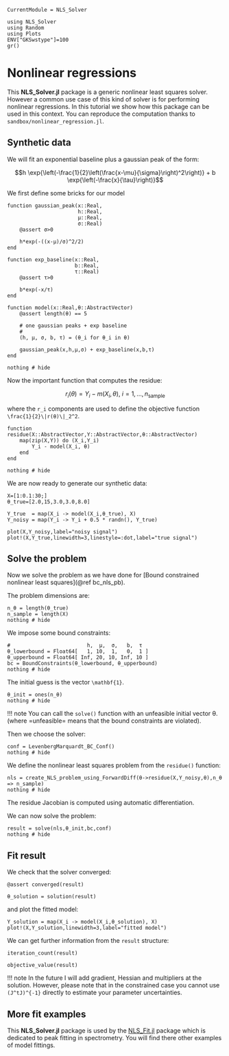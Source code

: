 ```@meta
CurrentModule = NLS_Solver
```

```@setup session
using NLS_Solver
using Random
using Plots
ENV["GKSwstype"]=100
gr()
```

# Nonlinear regressions

This **NLS_Solver.jl** package is a generic nonlinear least squares
solver. However a common use case of this kind of solver is for
performing nonlinear regressions. In this tutorial we show how this
package can be used in this context. You can reproduce the computation
thanks to `sandbox/nonlinear_regression.jl`.

## Synthetic data

We will fit an exponential baseline plus a gaussian peak of the form:
```math
h \exp{\left(-\frac{1}{2}\left(\frac{x-\mu}{\sigma}\right)^2\right)} + b \exp{\left(-\frac{x}{\tau}\right)}
```

We first define some bricks for our model

```@example session
function gaussian_peak(x::Real,
                       h::Real,
                       μ::Real,
                       σ::Real)
    @assert σ>0
    
    h*exp(-((x-μ)/σ)^2/2)
end

function exp_baseline(x::Real,
                      b::Real,
                      τ::Real)
    @assert τ>0

    b*exp(-x/τ)
end
          
function model(x::Real,θ::AbstractVector)
    @assert length(θ) == 5
    
    # one gaussian peaks + exp baseline
    #
    (h, μ, σ, b, τ) = (θ_i for θ_i in θ)
    
    gaussian_peak(x,h,μ,σ) + exp_baseline(x,b,τ) 
end

nothing # hide
```

Now the important function that computes the residue:
```math
r_i(θ) = Y_i - m(X_i,θ),\ i=1,\dots,n_{\text{sample}}
```
where the ``r_i`` components are used to define the objective function ``\frac{1}{2}\|r(θ)\|_2^2``.

```@example session
function residue(X::AbstractVector,Y::AbstractVector,θ::AbstractVector)
    map(zip(X,Y)) do (X_i,Y_i)
        Y_i - model(X_i, θ)
    end
end

nothing # hide
```

We are now ready to generate our synthetic data:

```@example session
X=[1:0.1:30;]
θ_true=[2.0,15,3.0,3.0,8.0]

Y_true  = map(X_i -> model(X_i,θ_true), X)
Y_noisy = map(Y_i -> Y_i + 0.5 * randn(), Y_true)

plot(X,Y_noisy,label="noisy signal")
plot!(X,Y_true,linewidth=3,linestyle=:dot,label="true signal")
```

## Solve the problem

Now we solve the problem as we have done for [Bound constrained
nonlinear least squares](@ref bc_nls_pb).

The problem dimensions are:
```@example session
n_θ = length(θ_true)
n_sample = length(X)
nothing # hide
```

We impose some bound constraints:

```@example session
#                         h,  μ,  σ,   b,  τ
θ_lowerbound = Float64[   1, 10,  1,   0,  1 ]
θ_upperbound = Float64[ Inf, 20, 10, Inf, 10 ]
bc = BoundConstraints(θ_lowerbound, θ_upperbound)
nothing # hide
```

The initial guess is the  vector ``\mathbf{1}``. 

```@example session
θ_init = ones(n_θ)
nothing # hide
```

!!! note
    You can call the `solve()` function with an unfeasible initial vector θ. 
	(where =unfeasible= means that the bound constraints are violated). 

Then we choose the solver: 
```@example session
conf = LevenbergMarquardt_BC_Conf()
nothing # hide
```

We define the nonlinear least squares problem from the `residue()` function:
```@example session
nls = create_NLS_problem_using_ForwardDiff(θ->residue(X,Y_noisy,θ),n_θ => n_sample)
nothing # hide
```
The residue Jacobian is computed using automatic differentiation.

We can now solve the problem:

```@example session
result = solve(nls,θ_init,bc,conf)
nothing # hide
```

## Fit result

We check that the solver converged:

```@example session
@assert converged(result)
```

```@example session
θ_solution = solution(result)
```

and plot the fitted model:

```@example session
Y_solution = map(X_i -> model(X_i,θ_solution), X)
plot!(X,Y_solution,linewidth=3,label="fitted model")
```

We can get further information from the `result` structure:

```@example session
iteration_count(result)
```

```@example session
objective_value(result)
```

!!! note 
    In the future I will add gradient, Hessian and multipliers at
    the solution.  However, please note that in the constrained case
    you cannot use ``(J^tJ)^{-1}`` directly to estimate your
    parameter uncertainties.

## More fit examples

This **NLS_Solver.jl** package is used by the
[NLS_Fit.jl](https://github.com/vincent-picaud/NLS_Fit.jl) package
which is dedicated to peak fitting in spectrometry. You will find
there other examples of model fittings.

